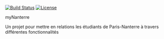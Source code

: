 [![Build Status](https://travis-ci.org/sankarvijay/myNanterre.png?branch=master)](https://travis-ci.org/sankarvijay/myNanterre)
[![License](https://img.shields.io/github/license/sankarvijay/myNanterre.svg?style=flat-square)](LICENSE)

myNanterre

Un projet pour mettre en relations les étudiants de Paris-Nanterre à travers différentes fonctionnalités

